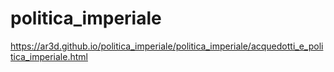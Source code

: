 # politica_imperiale
https://ar3d.github.io/politica_imperiale/politica_imperiale/acquedotti_e_politica_imperiale.html
